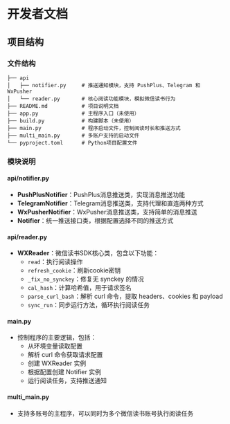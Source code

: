 # 开发者文档
## 项目结构

### 文件结构

```
├── api
│   ├── notifier.py     # 推送通知模块，支持 PushPlus、Telegram 和 WxPusher
│   └── reader.py       # 核心阅读功能模块，模拟微信读书行为
├── README.md           # 项目说明文档
├── app.py              # 主程序入口（未使用）
├── build.py            # 构建脚本（未使用）
├── main.py             # 程序启动文件，控制阅读时长和推送方式
├── multi_main.py       # 多账户支持的启动文件
└── pyproject.toml      # Python项目配置文件
```

### 模块说明

#### api/notifier.py
- **PushPlusNotifier**：PushPlus消息推送类，实现消息推送功能
- **TelegramNotifier**：Telegram消息推送类，支持代理和直连两种方式
- **WxPusherNotifier**：WxPusher消息推送类，支持简单的消息推送
- **Notifier**：统一推送接口类，根据配置选择不同的推送方式

#### api/reader.py
- **WXReader**：微信读书SDK核心类，包含以下功能：
  - `read`：执行阅读操作
  - `refresh_cookie`：刷新cookie密钥
  - `_fix_no_synckey`：修复无 synckey 的情况
  - `cal_hash`：计算哈希值，用于请求签名
  - `parse_curl_bash`：解析 curl 命令，提取 headers、cookies 和 payload
  - `sync_run`：同步运行方法，循环执行阅读任务

#### main.py
- 控制程序的主要逻辑，包括：
  - 从环境变量读取配置
  - 解析 curl 命令获取请求配置
  - 创建 WXReader 实例
  - 根据配置创建 Notifier 实例
  - 运行阅读任务，支持推送通知

#### multi_main.py
- 支持多账号的主程序，可以同时为多个微信读书账号执行阅读任务